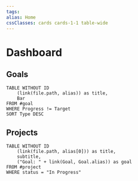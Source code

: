 ```yaml
---
tags: 
alias: Home
cssClasses: cards cards-1-1 table-wide
---
```

# Dashboard


## Goals
```dataview
TABLE WITHOUT ID
	(link(file.path, alias)) as title,
	Bar
FROM #goal
WHERE Progress != Target
SORT Type DESC
```

## Projects
```dataview
TABLE WITHOUT ID
	(link(file.path, alias[0])) as title,
	subtitle,
	("Goal: " + link(Goal, Goal.alias)) as goal
FROM #project
WHERE status = "In Progress"
```
